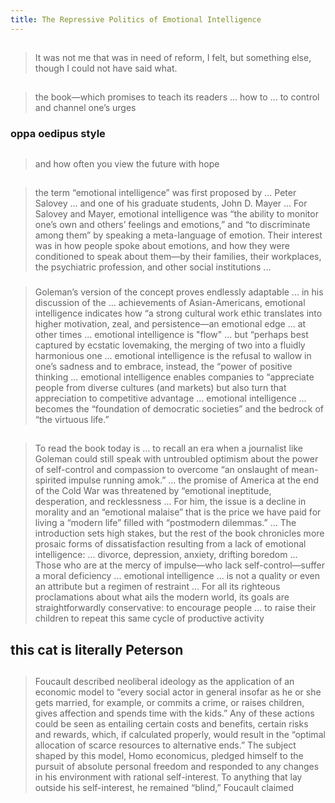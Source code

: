 ```yaml
---
title: The Repressive Politics of Emotional Intelligence
---
```


##
> It was not me that was in need of reform, I felt, but something else, though I could not have said what.
##
> the book—which promises to teach its readers ... how to ... to control and channel one’s urges
### oppa oedipus style
##
> and how often you view the future with hope
## 
> the term “emotional intelligence” was first proposed by ... Peter Salovey ... and one of his graduate students, John D. Mayer ... For Salovey and Mayer, emotional intelligence was “the ability to monitor one’s own and others’ feelings and emotions,” and “to discriminate among them” by speaking a meta-language of emotion. Their interest was in how people spoke about emotions, and how they were conditioned to speak about them—by their families, their workplaces, the psychiatric profession, and other social institutions ...
### 
> Goleman’s version of the concept proves endlessly adaptable ... in his discussion of the ... achievements of Asian-Americans, emotional intelligence indicates how “a strong cultural work ethic translates into higher motivation, zeal, and persistence—an emotional edge ... at other times ... emotional intelligence is "flow" ... but “perhaps best captured by ecstatic lovemaking, the merging of two into a fluidly harmonious one ... emotional intelligence is the refusal to wallow in one’s sadness and to embrace, instead, the “power of positive thinking ... emotional intelligence enables companies to “appreciate people from diverse cultures (and markets) but also turn that appreciation to competitive advantage ... emotional intelligence ... becomes the “foundation of democratic societies” and the bedrock of “the virtuous life.”
## 
> To read the book today is ... to recall an era when a journalist like Goleman could still speak with untroubled optimism about the power of self-control and compassion to overcome “an onslaught of mean-spirited impulse running amok.” ... the promise of America at the end of the Cold War was threatened by “emotional ineptitude, desperation, and recklessness ... For him, the issue is a decline in morality and an “emotional malaise” that is the price we have paid for living a “modern life” filled with “postmodern dilemmas.” ... The introduction sets high stakes, but the rest of the book chronicles more prosaic forms of dissatisfaction resulting from a lack of emotional intelligence: ... divorce, depression, anxiety, drifting boredom ... Those who are at the mercy of impulse—who lack self-control—suffer a moral deficiency ... emotional intelligence ... is not a quality or even an attribute but a regimen of restraint ... For all its righteous proclamations about what ails the modern world, its goals are straightforwardly conservative: to encourage people ... to raise their children to repeat this same cycle of productive activity
## this cat is literally Peterson
## 
> Foucault described neoliberal ideology as the application of an economic model to “every social actor in general insofar as he or she gets married, for example, or commits a crime, or raises children, gives affection and spends time with the kids.” Any of these actions could be seen as entailing certain costs and benefits, certain risks and rewards, which, if calculated properly, would result in the “optimal allocation of scarce resources to alternative ends.” The subject shaped by this model, Homo economicus, pledged himself to the pursuit of absolute personal freedom and responded to any changes in his environment with rational self-interest. To anything that lay outside his self-interest, he remained “blind,” Foucault claimed
##
##
##
##
##
##
##
##
##
##
##
##
